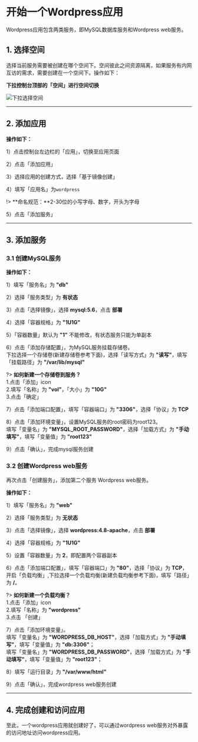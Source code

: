 # 开始一个Wordpress应用
Wordpress应用包含两类服务，即MySQL数据库服务和Wordpress web服务。

## 1. 选择空间
选择当前服务需要被创建在哪个空间下。空间彼此之间资源隔离，如果服务有内网互访的需求，需要创建在一个空间下。操作如下：  
 
**下拉控制台顶部的「空间」进行空间切换**

![下拉选择空间](_figures/quick-start/create-app-namespace.png)
***

## 2. 添加应用
**操作如下：**

1）点击控制台左边栏的「应用」，切换至应用页面

2）点击「添加应用」

3）选择应用的创建方式，选择「基于镜像创建」

4）填写「应用名」为`wordpress`

!> **命名规范：**2-30位的小写字母、数字，开头为字母

5）点击「添加服务」
***

## 3. 添加服务

### 3.1 创建MySQL服务
**操作如下：**

1）填写「服务名」为 **"db"**

2）选择「服务类型」为 **有状态**

3）点击「选择镜像」，选择 **mysql:5.6**，点击 **部署**

4）选择「容器规格」为 **"1U1G"**

5）「容器数量」默认为 **"1"** 不能修改，有状态服务只能为单副本

6）点击「添加存储配置」，为MySQL服务挂载存储卷。    
下拉选择一个存储卷(新建存储卷参考下面)，选择「读写方式」为 **"读写"**，填写「挂载路径」为 **"/var/lib/mysql"** 

?> **如何新建一个存储卷到服务？**<br>
1.点击「添加」icon<br>
2.填写「名称」为 **"vol"**，「大小」为 **"10G"** <br>
3.点击「确定」 <br>

7）点击「添加端口配置」，填写「容器端口」为 **"3306"**，选择「协议」为 **TCP**

8）点击「添加环境变量」，设置MySQL服务的root密码为root123。  
填写「变量名」为 **"MYSQL_ROOT_PASSWORD"**，选择「加载方式」为 **"手动填写"**，填写「变量值」为 **"root123"**

9）点击「确认」，完成mysql服务创建   

### 3.2 创建Wordpress web服务
再次点击「创建服务」，添加第二个服务 Wordpress web服务。

**操作如下：**

1）填写「服务名」为 **"web"**

2）选择「服务类型」为 **无状态**

3）点击「选择镜像」，选择 **wordpress:4.8-apache**，点击 **部署**

4）选择「容器规格」为 **"1U1G"**

5）设置「容器数量」为 **2**，即配置两个容器副本

6）点击「添加端口配置」，填写「容器端口」为 **"80"**，选择「协议」为 **TCP**，开启「负载均衡」,下拉选择一个负载均衡(新建负载均衡参考下面)，填写「路径」为 **/**。

?> **如何新建一个负载均衡？**<br>
1.点击「添加」icon<br>
2.填写「名称」为 **"wordpress"** <br>
3.点击 「创建」 <br>

7）点击「添加环境变量」。    
填写「变量名」为 **"WORDPRESS_DB_HOST"**，选择「加载方式」为 **"手动填写"**，填写「变量值」为 **"db:3306"**；    
填写「变量名」为 **"WORDPRESS_DB_PASSWORD"**，选择「加载方式」为 **"手动填写"**，填写「变量值」为 **"root123"**；

8）填写「运行目录」为 **"/var/www/html"**

9）点击「确认」，完成wordpress web服务创建  
***

## 4. 完成创建和访问应用
至此，一个wordpress应用就创建好了，可以通过wordpress web服务对外暴露的访问地址访问wordpress应用。
